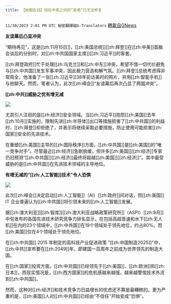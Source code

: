 ```yaml
---
title: 【秘翻在线】挡在中美之间的“高墙”已无法修复
---
```

`11/30/2023 2:01 PM UTC 秘密翻譯組G-Translators` [轉載自GNews](https://gnews.org/articles/2054495)

**友谊幕后凸显冲突**

“期待再见”，这是[[zh:11月15日]]，[[zh:美国总统]][[zh:拜登]]在[[zh:中美]]首脑会谈后的分别时，对[[zh:中共国国家主席]][[zh:习近平]]的客套。

[[zh:拜登政府]]忙于处理[[zh:乌克兰]]和[[zh:中东]]冲突，希望不惜一切代价避免与[[zh:中共国]]发生军事冲突，因此极力营造和解气氛。[[zh:拜登]]总统考虑得非常周全，他准备了一张[[zh:习近平]]38年前访美时的照片，并用[[zh:智能手机]]与他聊天。然而，笔者认为，此次[[zh:峰会]]“友谊幕后再次凸显了两国冲突”。

**[[zh:中共]]威胁之忧有增无减**

![](https://i.imgur.com/PSJitMX.png)

尤其引人注目的是[[zh:经济]]安全领域。当[[zh:习近平]]抱怨[[zh:美国]]去年[[zh:10月]]实施的，限制先进[[zh:半导体]]出口等措施损害了[[zh:中共国]]的利益时，[[zh:拜登]]却拒绝了，并表示将继续采取必要措施，防止使用可能损害[[zh:国家]]安全的先进技术。

在重塑[[zh:美国]]主导的[[zh:国际秩序]]方面，[[zh:中共国]]是[[zh:美国]]的“唯一竞争对手”。尽管最近[[zh:经济]]急剧放缓，但许多[[zh:美国]][[zh:经济]]专家仍旧预测“[[zh:中共国]][[zh:经济]]最终将超越[[zh:美国]][[zh:经济]]”。其中最受威胁的是[[zh:中共国]]在先进技术领域的主导地位。

**有增无减的“[[zh:人工智能]]技术”令人恐惧**

![](https://i.imgur.com/EHaKuAj.png)

此次[[zh:峰会]]决定启动[[zh:人工智能]]（AI）[[zh:政府]]间对话，但[[zh:美国]] IT 企业普遍认为[[zh:中共国]]将引领未来的[[zh:人工智能]]发展。

据[[zh:澳大利亚]][[zh:智库]][[zh:澳大利亚战略政策研究所]]（ASPI）[[zh:9月]]中旬发布的各国先进技术研究竞争力排名显示，在包括高超音速和水下[[zh:无人机]]在内的23个领域中，[[zh:中共国]]在19个领域处于领先地位，约占80%。而[[zh:美国]]仅在4个领域处于领先地位。

在[[zh:中共国]] 2015 年制定的高科技产业促进政策 "[[zh:中国制造2025]]"中，[[zh:中共]]宣布要在[[zh:2049]]年，即建国一百周年之前成为世界领先的制造大国。

在[[zh:国家]]投资方面，[[zh:中共国]]已经领先于[[zh:美国]]、[[zh:欧洲]]和[[zh:日本]]，而现实情况是，[[zh:西方国家]]的危机感越来越强，越来越警惕技术外流到[[zh:中共国]]。

然而，这种对[[zh:经济]]和技术竞争力日益增长的忧虑还不算是最糟糕的。更为严重的是，[[zh:美国]]人对[[zh:中共国]]已经由“不信任”开始变成“恐惧”。
